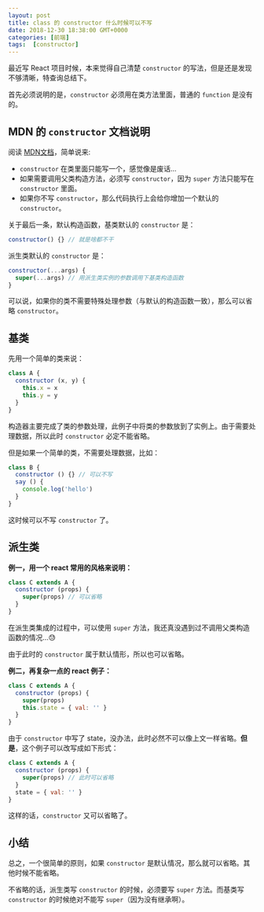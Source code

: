 ```yaml
---
layout: post
title: class 的 constructor 什么时候可以不写
date: 2018-12-30 18:38:00 GMT+0000
categories: [前端]
tags:  [constructor]
---
```

最近写 React 项目时候，本来觉得自己清楚 `constructor` 的写法，但是还是发现不够清晰，特查询总结下。

<!-- more -->

首先必须说明的是，`constructor` 必须用在类方法里面，普通的 `function` 是没有的。

## MDN 的 `constructor` 文档说明

阅读 [MDN文档](https://developer.mozilla.org/zh-CN/docs/Web/JavaScript/Reference/Classes/constructor)，简单说来:

* `constructor` 在类里面只能写一个，感觉像是废话...
* 如果需要调用父类构造方法，必须写 `constructor`，因为 `super` 方法只能写在 `constructor` 里面。
* 如果你不写 `constructor`，那么代码执行上会给你增加一个默认的 `constructor`。

关于最后一条，默认构造函数，基类默认的 `constructor` 是：

```js
constructor() {} // 就是啥都不干
```

派生类默认的 `constructor` 是：

```js
constructor(...args) {
  super(...args) // 用派生类实例的参数调用下基类构造函数
}
```

可以说，如果你的类不需要特殊处理参数（与默认的构造函数一致），那么可以省略 `constructor`。

## 基类

先用一个简单的类来说：

```js
class A {
  constructor (x, y) {
    this.x = x
    this.y = y
  }
}
```

构造器主要完成了类的参数处理，此例子中将类的参数放到了实例上。由于需要处理数据，所以此时 `constructor` 必定不能省略。

但是如果一个简单的类，不需要处理数据，比如：

```js
class B {
  constructor () {} // 可以不写
  say () { 
    console.log('hello')
  }
}
```

这时候可以不写 `constructor` 了。

## 派生类

**例一，用一个 react 常用的风格来说明：**

```js
class C extends A {
  constructor (props) {
    super(props) // 可以省略
  }
}
```

在派生类集成的过程中，可以使用 `super` 方法，我还真没遇到过不调用父类构造函数的情况...😓

由于此时的 `constructor` 属于默认情形，所以也可以省略。

**例二，再复杂一点的 react 例子：**

```js
class C extends A {
  constructor (props) {
    super(props)
    this.state = { val: '' }
  }
}
```

由于 `constructor` 中写了 state，没办法，此时必然不可以像上文一样省略。**但是**，这个例子可以改写成如下形式：

```js
class C extends A {
  constructor (props) {
    super(props) // 此时可以省略
  }
  state = { val: '' }
}
```

这样的话，`constructor` 又可以省略了。

## 小结

总之，一个很简单的原则，如果 `constructor` 是默认情况，那么就可以省略。其他时候不能省略。

不省略的话，派生类写 `constructor` 的时候，必须要写 `super` 方法。而基类写 `constructor` 的时候绝对不能写 `super`（因为没有继承啊）。


